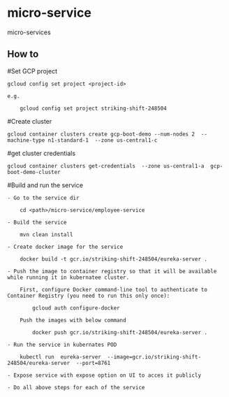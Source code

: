 # micro-service
micro-services

## How to

#Set GCP project
    
	gcloud config set project <project-id>
	
	e.g.
	
		gcloud config set project striking-shift-248504

#Create cluster

    gcloud container clusters create gcp-boot-demo --num-nodes 2  --machine-type n1-standard-1  --zone us-central1-c 

#get cluster credentials

    gcloud container clusters get-credentials  --zone us-central1-a	 gcp-boot-demo-cluster

#Build and run the service

	- Go to the service dir
		
        cd <path>/micro-service/employee-service	
		
	- Build the service
				
	    mvn clean install
		
	- Create docker image for the service	
		
		docker build -t gcr.io/striking-shift-248504/eureka-server .
	
	- Push the image to container registry so that it will be available while running it in kubernatee cluster. 
	
		First, configure Docker command-line tool to authenticate to Container Registry (you need to run this only once):
	
			gcloud auth configure-docker

		Push the images with below command
		
			docker push gcr.io/striking-shift-248504/eureka-server .

	- Run the service in kubernates POD
	
		kubectl run  eureka-server  --image=gcr.io/striking-shift-248504/eureka-server  --port=8761

	- Expose service with expose option on UI to acces it publicly 		
	
	- Do all above steps for each of the service

             

     
           

